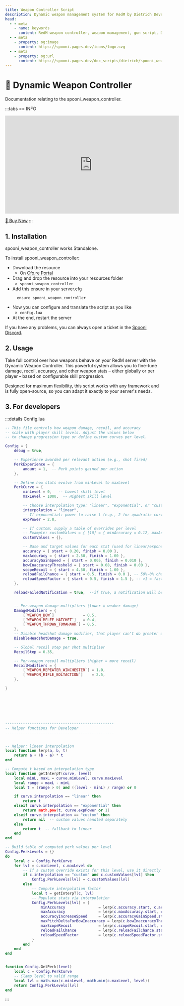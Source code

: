 ```yaml
---
title: Weapon Controller Script
description: Dynamic weapon management system for RedM by Dietrich Development. Control weapon behavior, damage, and configurations for your Red Dead Redemption 2 roleplay server.
head:
  - - meta
    - name: keywords
      content: RedM weapon controller, weapon management, gun script, Dietrich Development, weapon system, RedM weapons, RDR2 firearms, weapon configuration
  - - meta
    - property: og:image
      content: https://spooni.pages.dev/icons/logo.svg
  - - meta
    - property: og:url
      content: https://spooni.pages.dev/doc_scripts/dietrich/spooni_weapon_controller
---
```


# 🔫 Dynamic Weapon Controller
Documentation relating to the spooni_weapon_controller.

:::tabs
== INFO
<iframe width="560" height="315" src="https://dunb17ur4ymx4.cloudfront.net/packages/images/2461b380c35cc8a6248758887af39481d98fe228.png" frameborder="0" allow="accelerometer; autoplay; clipboard-write; encrypted-media; gyroscope; picture-in-picture; web-share" referrerpolicy="strict-origin-when-cross-origin" allowfullscreen></iframe>

<a href="https://tebex.dietrich-development.com//package/6923352?basket=cmw12v-844c3a494a9770e1d59e3b7f3874fcf8082974c4" class="button-buy">🛒 Buy Now</a>
:::

## 1. Installation
spooni_weapon_controller works Standalone.

To install spooni_weapon_controller:
- Download the resource
  - On [Cfx.re Portal](https://portal.cfx.re/)
- Drag and drop the resource into your resources folder
  - `spooni_weapon_controller`
- Add this ensure in your server.cfg
  ```
    ensure spooni_weapon_controller
  ```
- Now you can configure and translate the script as you like
  - `config.lua`
- At the end, restart the server

If you have any problems, you can always open a ticket in the [Spooni Discord](https://discord.gg/spooni).

## 2. Usage
Take full control over how weapons behave on your RedM server with the Dynamic Weapon Controller. This powerful system allows you to fine-tune damage, recoil, accuracy, and other weapon stats – either globally or per player – based on configurable skill progression.

Designed for maximum flexibility, this script works with any framework and is fully open-source, so you can adapt it exactly to your server's needs.

## 3. For developers

:::details Config.lua
```lua
-- This file controls how weapon damage, recoil, and accuracy
-- scale with player skill levels. Adjust the values below
-- to change progression type or define custom curves per level.

Config = {
    debug = true,

    -- Experience awarded per relevant action (e.g., shot fired)
    PerkExperience = {
        amount = 1,  -- Perk points gained per action
    },

    -- Define how stats evolve from minLevel to maxLevel
    PerkCurve = {
        minLevel = 0,   -- Lowest skill level
        maxLevel = 1000,  -- Highest skill level

        -- Choose interpolation type: "linear", "exponential", or "custom"
        interpolation = "linear",
        -- If exponential: power to raise t (e.g., 2 for quadratic curve)
        expPower = 2.0,

        -- If custom: supply a table of overrides per level
        -- Example: customValues = { [10] = { minAccuracy = 0.12, maxAccuracy = 2.0, ... }, ... }
        customValues = {},

        -- Base and target values for each stat (used for linear/exponential)
        accuracy = { start = 0.20, finish = 0.00 },
        maxAccuracy = { start = 2.50, finish = 1.00 },
        accuracyGainSpeed = { start = 0.005, finish = 0.010 },
        bowInaccuracyThreshold = { start = 0.08, finish = 0.00 },
        scopeRecoil = { start = 4.50, finish = 1.00 },
        reloadFailChance = { start = 0.5, finish = 0.0 }, -- 50%-0% chance to fail reload
        reloadSpeedFactor = { start = 0.5, finish = 1.5 }, -- >1 = faster, <1 = slower --time for disabling firing after reload !NOT DELAYING ANIMATION!
    },

    reloadFailedNotification = true,  --if true, a notification will be shown when reload fails


    -- Per-weapon damage multipliers (lower = weaker damage)
    DamageModifiers = {
        [`WEAPON_BOW`]             = 0.5,
        [`WEAPON_MELEE_HATCHET`]   = 0.4,
        [`WEAPON_THROWN_TOMAHAWK`] = 0.5,
    },
    -- Disable headshot damage modifier, that player can't do greater damage with headshot
    DisableHeadshotDamage = true,

    -- Global recoil step per shot multiplier
    RecoilStep = 0.35,

    -- Per-weapon recoil multipliers (higher = more recoil)
    RecoilModifiers = {
        [`WEAPON_REPEATER_WINCHESTER`] = 1.0,
        [`WEAPON_RIFLE_BOLTACTION`]    = 2.5,
    },

}







-------------------------------------------------
-- Helper functions for Developer
-------------------------------------------------


-- Helper: linear interpolation
local function lerp(a, b, t)
    return a + (b - a) * t
end

-- Compute t based on interpolation type
local function getInterpT(curve, level)
    local minL, maxL = curve.minLevel, curve.maxLevel
    local range = maxL - minL
    local t = (range > 0) and ((level - minL) / range) or 0

    if curve.interpolation == "linear" then
        return t
    elseif curve.interpolation == "exponential" then
        return math.pow(t, curve.expPower or 1)
    elseif curve.interpolation == "custom" then
        return nil  -- custom values handled separately
    else
        return t  -- fallback to linear
    end
end

-- Build table of computed perk values per level
Config.PerkLevels = {}
do
    local c = Config.PerkCurve
    for lvl = c.minLevel, c.maxLevel do
        -- If a custom override exists for this level, use it directly
        if c.interpolation == "custom" and c.customValues[lvl] then
            Config.PerkLevels[lvl] = c.customValues[lvl]
        else
            -- Compute interpolation factor
            local t = getInterpT(c, lvl)
            -- Populate stats via interpolation
            Config.PerkLevels[lvl] = {
                minAccuracy               = lerp(c.accuracy.start, c.accuracy.finish, t),
                maxAccuracy               = lerp(c.maxAccuracy.start, c.maxAccuracy.finish, t),
                accuracyIncreaseSpeed     = lerp(c.accuracyGainSpeed.start, c.accuracyGainSpeed.finish, t),
                maxPitchDeltaForBowInaccuracy = lerp(c.bowInaccuracyThreshold.start, c.bowInaccuracyThreshold.finish, t),
                maxScopeRecoil            = lerp(c.scopeRecoil.start, c.scopeRecoil.finish, t),
                reloadFailChance          = lerp(c.reloadFailChance.start, c.reloadFailChance.finish, t),
                reloadSpeedFactor         = lerp(c.reloadSpeedFactor.start, c.reloadSpeedFactor.finish, t),
            }
        end
    end
end


function Config.GetPerk(level)
    local c = Config.PerkCurve
    -- Clamp level to valid range
    local lvl = math.max(c.minLevel, math.min(c.maxLevel, level))
    return Config.PerkLevels[lvl]
end
```
:::